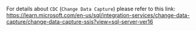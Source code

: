 For details about `CDC` (`Change Data Capture`) please refer to this link: https://learn.microsoft.com/en-us/sql/integration-services/change-data-capture/change-data-capture-ssis?view=sql-server-ver16

